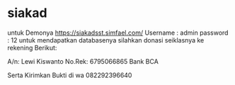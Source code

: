 # siakad
untuk Demonya 
https://siakadsst.simfael.com/
Username : admin
password : 12
untuk mendapatkan databasenya silahkan donasi seiklasnya ke rekening Berikut:

A/n: Lewi Kiswanto
No.Rek: 6795066865
Bank BCA

Serta Kirimkan Bukti di 
wa 082292396640
